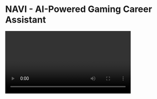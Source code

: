 # NAVI - AI-Powered Gaming Career Assistant</center>

<video src='https://github.com/d4551/navi-ai/blob/6df1f0c2b41f93b2785c7fd90c5fa1d252560444/navi_s.mp4' width=400/>

<p align="center">
  <h1 align="center">HEY! LISTEN!</h1>
</p>

<p align="center">
  The <em>world's first</em> <strong>source-available (noncommercial), multimodal, gamified</strong> job platform built <em>specifically</em> for the video-game industry.<br/>
  <strong>Version 1.0.0 - Stable</strong> | Free. No strings. No gacha. Only jobs.
</p>

<p align="center">
  <a href="https://github.com/d4551/navi-ai/releases">
    <img alt="Version 1.0.0" src="https://img.shields.io/badge/version-1.0.0-brightgreen">
  </a>
  <a href="https://github.com/d4551/navi-ai/blob/main/LICENSE">
    <img alt="License: NaviAI-NCPL-1.1" src="https://img.shields.io/badge/License-NaviAI--NCPL--1.1-blue">
  </a>
  <a href="https://github.com/d4551/navi-ai/stargazers">
    <img alt="GitHub stars" src="https://img.shields.io/github/stars/d4551/navi-ai.svg?style=social">
  </a>
  <br/>
  <a href="#">
    <img alt="Status: Stable" src="https://img.shields.io/badge/status-stable-brightgreen">
  </a>
  <a href="#">
    <img alt="Multimodal AI" src="https://img.shields.io/badge/AI-Multimodal%20(voice%2Fvideo%2Fvision)-purple">
  </a>
  <a href="#">
    <img alt="Industry" src="https://img.shields.io/badge/Focus-Video%20Game%20Jobs-black">
  </a>
  <a href="#">
    <img alt="Free" src="https://img.shields.io/badge/Pricing-Free-%23A3E635">
  </a>
  <a href="https://github.com/d4551/navi-ai/actions">
    <img alt="CI Status" src="https://img.shields.io/github/actions/workflow/status/d4551/navi-ai/ci.yml">
  </a>
</p>

---

## 📖 Table of Contents

- [🚀 Quick Start](#-quick-start)
- [🧭 TL;DR](#-tldr)
- [🎯 Features](#-features)
- [🔮 What's Coming](#-whats-coming)
- [📦 Installation](#-installation)
- [🚀 Usage](#-usage)
- [🛠️ Development](#️-development)
- [🤝 Contributing](#-contributing)
- [📚 Documentation](#-documentation)
- [📜 License](#-license)
- [🙏 Credits](#-credits)
- [📈 Recent Updates](#-recent-updates)

---

## 🚀 Quick Start

```bash
# Clone the repository
git clone https://github.com/d4551/navi-ai.git
cd navi-ai

# Install dependencies
npm install

# Start development server
npm run dev

# Or run the Electron app
npm run electron-dev
```

**That's it!** NAVI works immediately with no account required. Add your Google AI Studio API key in Settings for enhanced AI features.

Note (macOS): If `npm install` warns about engines for Redocly or hits a permission snag for `electron-builder`, see Troubleshooting below — it’s a quick fix.

---

## 🧭 TL;DR

**NAVI v1.0.0** is a polished, source-available (noncommercial), multimodal, gamified career platform built for the video‑game industry. It helps you **find verified game‑industry jobs**, **tailor ATS‑ready resumes/CVs**, **practice with mock interviews using studio‑style personas**, **get actionable coaching**, and **ship a clean portfolio**—all with **real‑time, multimodal Gemini** support. Local‑first, privacy‑aware, and fast.

---

## ✅ What’s Solid in 1.0

- **Unified Job Board**: Gaming‑focused aggregation with improved search, sorting, and de‑dupe.
- **ATS‑Smart Documents**: Resume/CV + cover letter builder with export and templating.
- **AI Workflows**: Context‑aware prompts for tailoring resumes and job matching.
- **Mock Interviews**: Studio‑style question banks with timed sessions and feedback.
- **Portfolio Basics**: Projects overview with exportable sections and PDF snapshots.
- **Desktop + Web**: Electron app for local persistence and a Vite web dev workflow.
- **Privacy First**: Keys stored locally; nothing sent unless you opt‑in.

---

## 🎯 Features (v1.0.0)

### 🎮 Job Search (Gaming‑Focused)

- **Providers**: Greenhouse/Lever studio boards with source‑aware parsing.
- **Search & Filter**: Keywords, location, seniority; de‑duplication across sources.
- **Details**: Clean descriptions, requirements, and outbound application links.

### 🤖 AI Integration

- **Gemini**: Tailored prompts for resume alignment and job matching.
- **Review & Feedback**: Quick gap analysis and phrasing suggestions.
- **Configurable**: Toggle models, context windows, and privacy levels.

### 📄 Document Builder

- **Templates**: ATS‑friendly resume and cover letter baselines.
- **Export**: PDF and sharable outputs.
- **Profiles**: Multiple role profiles for rapid tailoring.

### 🧪 Interviews

- **Personas**: Studio‑style interview sets and timed practice.
- **Scoring**: Lightweight rubrics and improvement pointers.

### 🖼️ Portfolio

- **Projects**: Simple showcases and printable summaries.

### ⚙️ Platform

- **Vue 3 + Vite + Electron** with type‑safe IPC and hardened preload.
- **Local‑first** settings and secure key storage (Electron).

> 🎮 **[See the complete feature list with detailed screenshots →](featurelist.md)**

---

## 🚀 Roadmap (1.0.0 → 1.2.0)

**Current Status**: v1.0.0 stable.

### 🔄 v1.1.0 (Quality + DX)

- Saved searches and job alerts
- Richer filtering and sorting
- Better accessibility and keyboard flow
- Expanded provider registry

### 🚀 v1.2.0 (Experience)

- Portfolio media support and theming
- Interview analytics and answer playback
- Studio intelligence snapshots

### 🎯 Later

- Multimodal voice/video analysis
- Community templates and sharing
- Mobile tweaks and packaging improvements

---

## 🛠️ Under the Hood (peek)

- **Stack**: Vue 3 + Vite + Electron, Type-safe IPC, secure preload, local storage for keys.
- **AI**: Google **Gemini** (text, audio, and vision) for generation, mapping, and interviews.
- **Multimodal**: Live video & screen-sharing with frame-by-frame AI insights.
- **Privacy**: Local-first; only what you choose is sent to AI; keys never committed.

---

## 📦 Installation

### Prerequisites

- Node.js >= 20.19.0 (or Node 22.12+) — 20 LTS recommended
- npm 10+
- For native modules on Windows (better-sqlite3, keytar):
  - Python 3 (added to PATH)
  - Visual Studio Build Tools (C++ Desktop workload)

### Quick Start (Desktop/Electron)

- Clone and install: `npm install`
- Dev mode (starts Vite + Electron): `npm run electron-dev`
- Production preview (local build): `npm run build && npm run electron`
- Package installers (Win/Mac/Linux): `npm run electron-build`

### Quick Start (Web Only)

- Dev server: `npm run dev` then open the shown URL
- Preview a production build: `npm run build && npm run preview`

### Notes (Usage)

- To use a custom dev port for Electron: `VITE_PORT=5180 npm run electron-dev:port`
- App settings persist locally; API keys are stored on your device and never committed.
- First run may take a minute while dependencies build native modules.

### Troubleshooting

- If Electron can't find the dev server, ensure Vite is running on the same port or use `electron-dev` which starts both.
- Clear caches on odd rebuild issues: `npm run clean` (or `clean:all` to remove `node_modules`).
- Windows PowerShell users may prefer `electron-dev` over `electron-dev:port` due to shell env syntax differences.
- Rebuild native modules for Electron if launch fails: `npm run rebuild:native`

#### macOS: electron-builder permission denied (code 126)

If you see `sh: node_modules/.bin/electron-builder: Permission denied` during install:

```bash
# Remove quarantine flags and add exec bits to local binaries
xattr -dr com.apple.quarantine node_modules/.bin || true
find node_modules/.bin -type f ! -name "*.cmd" ! -name "*.ps1" -exec chmod +x {} +

# Re-run just the native deps step (optional)
npx electron-builder install-app-deps
```

You can also skip the postinstall step entirely and run it later:

```bash
NAVI_SKIP_POSTINSTALL=1 npm install
npx electron-builder install-app-deps
```

#### EBADENGINE warnings for Redocly

Some dev-only docs tooling (`@redocly/*`) requires Node >= 20.19 or 22.12. If your Node is slightly older (e.g., 20.18.x), you may see harmless `npm WARN EBADENGINE` during install. Either:

- Upgrade Node to 20.19+ (recommended), or
- Ignore the warnings if you aren’t generating docs.

To generate/update API docs later:

```bash
npm run api:docs   # builds docs/api.html from docs/openapi.yaml
```

---

## 🚀 Usage

### Gaming Job Board Setup

- Configure Gemini: In-app go to Settings and paste your Google AI Studio API key (uses gemini-2.5-flash by default).
- Enable studio job sources: Edit `src/services/providers/companyBoards.ts` to add or tweak ATS board tokens (Greenhouse/Lever). A few popular studios are prefilled.
- Run locally:
  - Web: `npm run dev` (open Job Board view)
  - Desktop: `npm run electron-dev`
- Search and AI match: Use the Job Board to search; click "AI Job Matching" to rank jobs to your profile using Gemini.

### Notes

- The job aggregator includes source-available (noncommercial) plus per-studio ATS providers (Greenhouse, Lever, etc.). If a studio returns empty results, verify the token by visiting its public board URL (see comments in `companyBoards.ts`).
- You can extend providers or change priorities via the pluggable registry in `src/services/RefactoredJobAPIService.ts`.

### Update (Jobs Platform Consolidation)

- Canonical job route is `/jobs`. Any `/gaming-jobs` links now point to the same unified implementation.
- Canonical job service is `src/services/CanonicalJobService.ts` (re-exports the provider-based service).
- Page pointers are de-duplicated; all job board references resolve to the unified JobSearch view.
- Theme aligns to a black/white glass design with RGB neon accents for hover/focus.

---

## �️ Development

### Prerequisites (Development)

- **Node.js** >= 18 (20 LTS recommended)
- **npm** 9+ (bundled with Node installs)
- **Git** for version control
- For native modules on Windows:
  - Python 3 (added to PATH)
  - Visual Studio Build Tools (C++ Desktop workload)

### Development Setup

```bash
# Clone the repository
git clone https://github.com/d4551/navi-ai.git
cd navi-ai

# Install dependencies
npm install

# Start development server (hot reload)
npm run dev

# Or run Electron app in development
npm run electron-dev

# Run tests
npm test

# Lint code
npm run lint

# Format code
npm run format
```

### Project Structure

```text
src/
├── components/          # Vue components
├── composables/         # Vue composables
├── services/           # API services
├── views/              # Page components
├── modules/            # Business logic modules
├── styles/             # CSS and styling
└── utils/              # Utility functions

electron/               # Electron main process
public/                 # Static assets
scripts/                # Build and utility scripts
docs/                   # Documentation
```

### Available Scripts

| Command | Description |
|---------|-------------|
| `npm run dev` | Start Vite development server |
| `npm run build` | Build for production |
| `npm run electron-dev` | Start Electron in development mode |
| `npm run electron-build` | Build Electron installers |
| `npm test` | Run test suite |
| `npm run lint` | Lint and fix code |
| `npm run clean` | Clean build artifacts |

### Architecture

- **Frontend**: Vue 3 + Vite + Vuetify
- **Backend**: Electron + Node.js
- **Database**: SQLite with better-sqlite3
- **AI**: Google Gemini API integration
- **Security**: Keytar for secure credential storage

---

## 🤝 Contributing

We welcome contributions! Here's how to get started:

### Ways to Contribute

- 🐛 **Bug Reports**: Use GitHub Issues with detailed reproduction steps
- ✨ **Feature Requests**: Open issues with "enhancement" label
- 🛠️ **Code Contributions**: Submit pull requests
- 📚 **Documentation**: Improve docs, add examples, fix typos
- 🎨 **UI/UX**: Design improvements and accessibility enhancements
- 🧪 **Testing**: Add tests, improve test coverage

### Development Workflow

1. **Fork** the repository
2. **Clone** your fork: `git clone https://github.com/your-username/navi-ai.git`
3. **Create** a feature branch: `git checkout -b feature/amazing-feature`
4. **Make** your changes
5. **Test** thoroughly: `npm test`
6. **Commit** with clear messages: `git commit -m "Add amazing feature"`
7. **Push** to your branch: `git push origin feature/amazing-feature`
8. **Open** a Pull Request

### Code Standards

- Follow Vue 3 Composition API patterns
- Use TypeScript for type safety
- Follow ESLint configuration
- Write meaningful commit messages
- Add tests for new features
- Update documentation as needed

### Testing

```bash
# Run all tests
npm test

# Run tests in watch mode
npm run test:watch

# Run specific test file
npm test -- path/to/test.js
```

### Reporting Issues

When reporting bugs, please include:
- NAVI version
- Operating system and version
- Steps to reproduce
- Expected vs actual behavior
- Screenshots if applicable
- Console errors/logs

---

## � Documentation

- **[Feature List](featurelist.md)** - Complete feature overview with screenshots
- **[API Documentation](docs/api.html)** - Technical API reference
- **[Directory Structure](DIRECTORY.md)** - Project organization guide
- **[Component Standards](COMPONENT_NAMING_STANDARDS.md)** - Component naming conventions
- **[Container Standards](CONTAINER_STANDARDS.md)** - Container component guidelines

---

## 💖 Community

- ⭐ Star the repo and watch for updates
- 🐛 File issues, request features, or submit PRs
- 🎨 Share templates (resumes, portfolios, interview banks)
- 🎥 Post "from jam to job" success stories
- 💬 Join our [Discord](https://discord.gg/6p52QZ2sAm)

---

## 📣 Call for Studios & Recruiters

Want better signal and happier candidates? Open an issue to add your **personas**, **pipelines**, and **best-practice prompts**. We'll make it painless (and a little bit fun).

---

## 📈 Release History

### v1.0.0 — Stable
- ✅ Unified gaming job board with improved search and de‑duplication
- ✅ ATS‑friendly resume/CV and cover letter builder with export
- ✅ Gemini‑powered tailoring, gap analysis, and job matching
- ✅ Mock interviews with studio‑style question sets and feedback
- ✅ Portfolio basics with exportable sections
- ✅ Electron + Web dev flow, local‑first settings and key storage

---

## 🧾 License & Credits

- **Dr. Brandon Donnelly (Happy Mask Salesman)** — LinkedIn: [https://www.linkedin.com/in/stracos](https://www.linkedin.com/in/stracos)
- **License**: Navi AI NonCommercial Public License v1.1 (SPDX: LicenseRef-NaviAI-NCPL-1.1). Source-available, noncommercial; not an OSI-approved source-available (noncommercial) license.
- **AI**: Uses your **Google AI Studio** key; real-time conversations powered by Gemini (free tier available).
- **Name**: NAVI CV — because sometimes you really do need a tiny glowing helper yelling "Hey! Listen!"

<p align="center"><em>"You've never been quite so Breath-of-the-Hired."</em></p>

---

## 📈 Recent Updates

- Install: Clarified Node requirement (>= 20.19 or 22.12+) to satisfy docs tooling (`@redocly/*`). Older 20.x may see harmless `EBADENGINE` warnings.
- macOS: Added a quick fix for `electron-builder` permission denied (code 126) during `npm install` — remove quarantine + set exec bits, or skip postinstall via `NAVI_SKIP_POSTINSTALL=1`.
- Docs: Linked `npm run api:docs` for generating `docs/api.html` when Redocly is available.

If you run into anything weird, ping issues — we’ll squish it.

## Repository Layout

See [DIRECTORY.md](DIRECTORY.md) for the full repo structure, where scripts/tests/demos live, and how to run them after the reorganization.

![NAVI Fox Loves Helping!](heyLISTEN.jpg)






